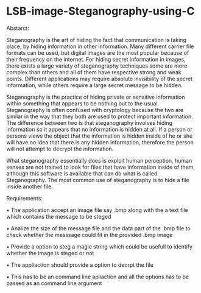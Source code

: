 # LSB-image-Steganography-using-C

Abstarct:

Steganography is the art of hiding the fact that communication is taking place, by hiding information in other information. Many different carrier file formats can be used, but digital images are the most popular because of their frequency on the internet. For hiding secret information in images, there exists a large variety of steganography techniques some are more complex than others and all of them have respective strong and weak points. Different applications may require absolute invisibility of the secret information, while others require a large secret message to be hidden.

Steganography is the practice of hiding private or sensitive information within something that appears to be nothing out to the usual. Steganography is often confused with cryptology because the two are similar in the way that they both are used to protect important information. The difference between two is that steganography involves hiding information so it appears that no information is hidden at all. If a person or persons views the object that the information is hidden inside of he or she will have no idea that there is any hidden information, therefore the person will not attempt to decrypt the information.

What steganography essentially does is exploit human perception, human senses are not trained to look for files that have information inside of them, although this software is available that can do what is called Steganography. The most common use of steganography is to hide a file inside another file.

Requirements:

•	The application accept an image file say .bmp along with the a text file which contains the message to be steged

•	Analize the size of the message file and the data part of the .bmp file to check whether the messsage could fit in the provided .bmp image

•	Provide a option to steg a magic string which could be usefull to identify whether the image is steged or not

•	The appliaction should provide a option to decrpt the file

•	This has to be an command line apliaction and all the options has to be passed as an command line argument
